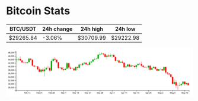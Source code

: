 # Bitcoin Stats

BTC/USDT|24h change|24h high|24h low|
|---|---|---|---|
|$29265.84|-3.06%|$30709.99|$29222.98|

<img src="./chart.svg">
